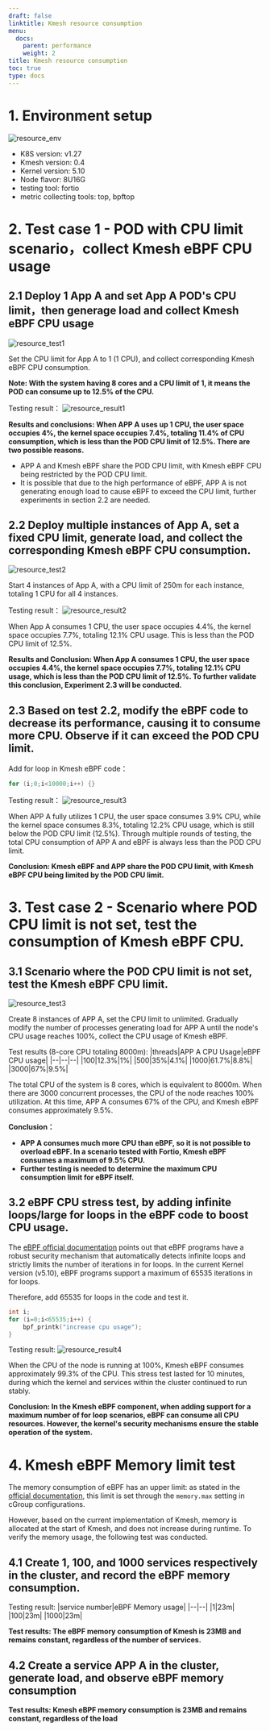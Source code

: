 ```yaml
---
draft: false
linktitle: Kmesh resource consumption
menu:
  docs:
    parent: performance
    weight: 2
title: Kmesh resource consumption
toc: true
type: docs
---
```

# 1. Environment setup
![resource_env](images/resource_test_env.png)

- K8S version: v1.27
- Kmesh version: 0.4
- Kernel version: 5.10
- Node flavor: 8U16G
- testing tool: fortio
- metric collecting tools: top, bpftop


# 2. Test case 1 - POD with CPU limit scenario，collect Kmesh eBPF CPU usage
## 2.1 Deploy 1 App A and set App A POD's CPU limit，then generage load and collect Kmesh eBPF CPU usage
![resource_test1](images/resource_test1.png)

Set the CPU limit for App A to 1 (1 CPU), and collect corresponding Kmesh eBPF CPU consumption.

**Note: With the system having 8 cores and a CPU limit of 1, it means the POD can consume up to 12.5% of the CPU.**

Testing result：
![resource_result1](images/resource_test_result1.png)

**Results and conclusions: When APP A uses up 1 CPU, the user space occupies 4%, the kernel space occupies 7.4%, totaling 11.4% of CPU consumption, which is less than the POD CPU limit of 12.5%. There are two possible reasons.**

- APP A and Kmesh eBPF share the POD CPU limit, with Kmesh eBPF CPU being restricted by the POD CPU limit.
- It is possible that due to the high performance of eBPF, APP A is not generating enough load to cause eBPF to exceed the CPU limit, further experiments in section 2.2 are needed.

## 2.2 Deploy multiple instances of App A, set a fixed CPU limit, generate load, and collect the corresponding Kmesh eBPF CPU consumption.
![resource_test2](images/resource_test2.png)

Start 4 instances of App A, with a CPU limit of 250m for each instance, totaling 1 CPU for all 4 instances.

Testing result：
![resource_result2](images/resource_test_result2.png)

When App A consumes 1 CPU, the user space occupies 4.4%, the kernel space occupies 7.7%, totaling 12.1% CPU usage. This is less than the POD CPU limit of 12.5%.

**Results and Conclusion: When App A consumes 1 CPU, the user space occupies 4.4%, the kernel space occupies 7.7%, totaling 12.1% CPU usage, which is less than the POD CPU limit of 12.5%. To further validate this conclusion, Experiment 2.3 will be conducted.**

## 2.3 Based on test 2.2, modify the eBPF code to decrease its performance, causing it to consume more CPU. Observe if it can exceed the POD CPU limit.

Add for loop in Kmesh eBPF code：
```c
for (i;0;i<10000;i++) {}
```

Testing result：
![resource_result3](images/resource_test_result3.png)

When APP A fully utilizes 1 CPU, the user space consumes 3.9% CPU, while the kernel space consumes 8.3%, totaling 12.2% CPU usage, which is still below the POD CPU limit (12.5%). Through multiple rounds of testing, the total CPU consumption of APP A and eBPF is always less than the POD CPU limit.


**Conclusion: Kmesh eBPF and APP share the POD CPU limit, with Kmesh eBPF CPU being limited by the POD CPU limit.**

# 3. Test case 2 - Scenario where POD CPU limit is not set, test the consumption of Kmesh eBPF CPU.
## 3.1 Scenario where the POD CPU limit is not set, test the Kmesh eBPF CPU limit.
![resource_test3](images/resource_test3.png)

Create 8 instances of APP A, set the CPU limit to unlimited. Gradually modify the number of processes generating load for APP A until the node's CPU usage reaches 100%, collect the CPU usage of Kmesh eBPF.

Test results (8-core CPU totaling 8000m):
|threads|APP A CPU Usage|eBPF CPU usage|
|--|--|--|
|100|12.3%|1%|
|500|35%|4.1%|
|1000|61.7%|8.8%|
|3000|67%|9.5%|

The total CPU of the system is 8 cores, which is equivalent to 8000m. When there are 3000 concurrent processes, the CPU of the node reaches 100% utilization. At this time, APP A consumes 67% of the CPU, and Kmesh eBPF consumes approximately 9.5%.

**Conclusion：**

- **APP A consumes much more CPU than eBPF, so it is not possible to overload eBPF. In a scenario tested with Fortio, Kmesh eBPF consumes a maximum of 9.5% CPU.**
- **Further testing is needed to determine the maximum CPU consumption limit for eBPF itself.**

## 3.2 eBPF CPU stress test, by adding infinite loops/large for loops in the eBPF code to boost CPU usage.
The [eBPF official documentation](https://ebpf-docs.dylanreimerink.nl/linux/concepts/verifier/) points out that eBPF programs have a robust security mechanism that automatically detects infinite loops and strictly limits the number of iterations in for loops. In the current Kernel version (v5.10), eBPF programs support a maximum of 65535 iterations in for loops.

Therefore, add 65535 for loops in the code and test it.
```c
int i;
for (i=0;i<65535;i++) {
    bpf_printk("increase cpu usage");
}
```

Testing result:
![resource_result4](images/resource_test_result4.png)

When the CPU of the node is running at 100%, Kmesh eBPF consumes approximately 99.3% of the CPU. This stress test lasted for 10 minutes, during which the kernel and services within the cluster continued to run stably.

**Conclusion: In the Kmesh eBPF component, when adding support for a maximum number of for loop scenarios, eBPF can consume all CPU resources. However, the kernel's security mechanisms ensure the stable operation of the system.**


# 4. Kmesh eBPF Memory limit test
The memory consumption of eBPF has an upper limit: as stated in the [official documentation](https://ebpf-docs.dylanreimerink.nl/linux/concepts/resource-limit/), this limit is set through the `memory.max` setting in cGroup configurations.

However, based on the current implementation of Kmesh, memory is allocated at the start of Kmesh, and does not increase during runtime. To verify the memory usage, the following test was conducted.

## 4.1 Create 1, 100, and 1000 services respectively in the cluster, and record the eBPF memory consumption.
Testing result:
|service number|eBPF Memory usage|
|--|--|
|1|23m|
|100|23m|
|1000|23m|

**Test results: The eBPF memory consumption of Kmesh is 23MB and remains constant, regardless of the number of services.**

## 4.2 Create a service APP A in the cluster, generate load, and observe eBPF memory consumption
**Test results: Kmesh eBPF memory consumption is 23MB and remains constant, regardless of the load**
